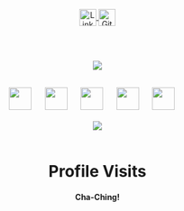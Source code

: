 <p align="center">
  <a href="https://linkedin.com/in/nishit-patil"> 
    <img align="center" alt="Linkedin" width="30px" src="https://img.icons8.com/color/48/000000/linkedin.png" />
  </a>
  <a href="https://github.com/cxnzensei">
    <img align="center" alt="Github" width="30px" src="https://github.com/fluidicon.png" />
  </a>
</p>

<br/>
<br/>
<p align="center">
  <a href="https://github.com/cxnzensei" class="rich-diff-level-one">
    <img align="center" src="https://github-readme-stats.vercel.app/api/top-langs/?username=cxnzensei&theme=dark">
  </a>
</p>

<br/>
<div align="center">
  <img
    src="https://cdn.jsdelivr.net/gh/devicons/devicon@latest/icons/html5/html5-plain.svg"
    width="40px"
  />&nbsp;&nbsp;&nbsp;&nbsp;&nbsp;
  <img
    src="https://cdn.jsdelivr.net/gh/devicons/devicon@latest/icons/css3/css3-plain.svg"
    width="40px"
    />&nbsp;&nbsp;&nbsp;&nbsp;&nbsp;
  <img
    src="https://cdn.jsdelivr.net/gh/devicons/devicon@latest/icons/javascript/javascript-plain.svg"
    width="40px"
  />&nbsp;&nbsp;&nbsp;&nbsp;&nbsp;
  <img
    src="https://cdn.jsdelivr.net/gh/devicons/devicon@latest/icons/react/react-original.svg"
    width="40px"
  />&nbsp;&nbsp;&nbsp;&nbsp;&nbsp;
    <img
    src="https://res.cloudinary.com/arcjet-media/image/upload/c_scale,w_256/v1608734952/z8hzeszc9eb3sp3vp3qc.jpg"
    width="40px"
  />&nbsp;&nbsp;&nbsp;&nbsp;&nbsp;
  <br/>
  <br/>
  <img
    src="https://github-readme-stats.vercel.app/api?username=cxnzensei&show_icons=true&theme=react&&hide_border=true"
  />
  <br/>
  <br/>
</div>

<h1 align="center">Profile Visits</h1>
<h4 align="center">Cha-Ching!</h4>

<p align="center">
  <img src="https://profile-counter.glitch.me/cxnzensei/count.svg" alt="" />
</p>
